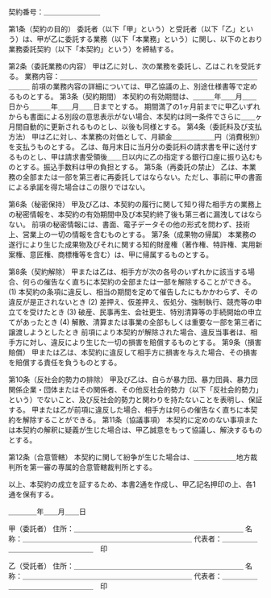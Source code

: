 契約番号：＿＿＿＿＿＿＿＿

第1条（契約の目的）
委託者（以下「甲」という）と受託者（以下「乙」という）は、甲が乙に委託する業務（以下「本業務」という）に関し、以下のとおり業務委託契約（以下「本契約」という）を締結する。

第2条（委託業務の内容）
甲は乙に対し、次の業務を委託し、乙はこれを受託する。
業務内容：＿＿＿＿＿＿＿＿＿＿＿＿＿＿＿＿＿＿＿＿＿＿＿＿＿＿＿＿＿＿＿
前項の業務内容の詳細については、甲乙協議の上、別途仕様書等で定めるものとする。
第3条（契約期間）
本契約の有効期間は、＿＿＿年＿＿月＿＿日から＿＿＿年＿＿月＿＿日までとする。
期間満了の1ヶ月前までに甲乙いずれからも書面による別段の意思表示がない場合、本契約は同一条件でさらに＿＿ヶ月間自動的に更新されるものとし、以後も同様とする。
第4条（委託料及び支払方法）
甲は乙に対し、本業務の対価として、月額金＿＿＿＿＿＿円（消費税別）を支払うものとする。
乙は、毎月末日に当月分の委託料の請求書を甲に送付するものとし、甲は請求書受領後＿＿日以内に乙の指定する銀行口座に振り込むものとする。振込手数料は甲の負担とする。
第5条（再委託の禁止）
乙は、本業務の全部または一部を第三者に再委託してはならない。ただし、事前に甲の書面による承諾を得た場合はこの限りではない。

第6条（秘密保持）
甲及び乙は、本契約の履行に関して知り得た相手方の業務上の秘密情報を、本契約の有効期間中及び本契約終了後も第三者に漏洩してはならない。
前項の秘密情報には、書面、電子データその他の形式を問わず、技術上、営業上の一切の情報を含むものとする。
第7条（成果物の帰属）
本業務の遂行により生じた成果物及びそれに関する知的財産権（著作権、特許権、実用新案権、意匠権、商標権等を含む）は、甲に帰属するものとする。

第8条（契約解除）
甲または乙は、相手方が次の各号のいずれかに該当する場合、何らの催告なく直ちに本契約の全部または一部を解除することができる。
(1) 本契約の条項に違反し、相当の期間を定めて催告したにもかかわらず、その違反が是正されないとき
(2) 差押え、仮差押え、仮処分、強制執行、競売等の申立てを受けたとき
(3) 破産、民事再生、会社更生、特別清算等の手続開始の申立てがあったとき
(4) 解散、清算または事業の全部もしくは重要な一部を第三者に譲渡しようとしたとき
前項により本契約が解除された場合、違反当事者は、相手方に対し、違反により生じた一切の損害を賠償するものとする。
第9条（損害賠償）
甲または乙は、本契約に違反して相手方に損害を与えた場合、その損害を賠償する責任を負うものとする。

第10条（反社会的勢力の排除）
甲及び乙は、自らが暴力団、暴力団員、暴力団関係企業・団体またはその関係者、その他反社会的勢力（以下「反社会的勢力」という）でないこと、及び反社会的勢力と関わりを持たないことを表明し、保証する。
甲または乙が前項に違反した場合、相手方は何らの催告なく直ちに本契約を解除することができる。
第11条（協議事項）
本契約に定めのない事項または本契約の解釈に疑義が生じた場合は、甲乙誠意をもって協議し、解決するものとする。

第12条（合意管轄）
本契約に関して紛争が生じた場合は、＿＿＿＿＿＿地方裁判所を第一審の専属的合意管轄裁判所とする。

以上、本契約の成立を証するため、本書2通を作成し、甲乙記名押印の上、各1通を保有する。

＿＿＿＿年＿＿月＿＿日

甲（委託者）
住所：＿＿＿＿＿＿＿＿＿＿＿＿＿＿＿＿＿＿＿＿＿＿＿＿
名称：＿＿＿＿＿＿＿＿＿＿＿＿＿＿＿＿＿＿＿＿＿＿＿＿
代表者：＿＿＿＿＿＿＿＿＿＿＿＿＿＿＿＿＿　印

乙（受託者）
住所：＿＿＿＿＿＿＿＿＿＿＿＿＿＿＿＿＿＿＿＿＿＿＿＿
名称：＿＿＿＿＿＿＿＿＿＿＿＿＿＿＿＿＿＿＿＿＿＿＿＿
代表者：＿＿＿＿＿＿＿＿＿＿＿＿＿＿＿＿＿　印